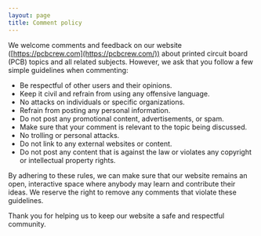 ```yaml
---
layout: page
title: Comment policy
---
```


We welcome comments and feedback on our website ([https://pcbcrew.com](https://pcbcrew.com/)) about printed circuit board (PCB) topics and all related subjects. However, we ask that you follow a few simple guidelines when commenting:

- Be respectful of other users and their opinions.
- Keep it civil and refrain from using any offensive language.
- No attacks on individuals or specific organizations.
- Refrain from posting any personal information.
- Do not post any promotional content, advertisements, or spam.
- Make sure that your comment is relevant to the topic being discussed.
- No trolling or personal attacks.
- Do not link to any external websites or content.
- Do not post any content that is against the law or violates any copyright or intellectual property rights.

By adhering to these rules, we can make sure that our website remains an open, interactive space where anybody may learn and contribute their ideas. We reserve the right to remove any comments that violate these guidelines.

Thank you for helping us to keep our website a safe and respectful community.
